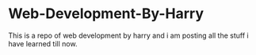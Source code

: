 # Web-Development-By-Harry
This is a repo of web development by harry and i am posting all the stuff i have learned till now.
